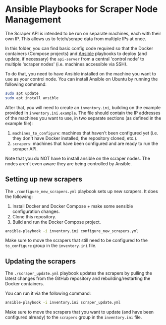 # Ansible Playbooks for Scraper Node Management
The Scraper API is intended to be run on separate machines, each with their own IP. This allows us to fetch/scrape data from multiple IPs at once.

In this folder, you can find basic config code required so that the Docker containers (Compose projects) and [Ansible](https://github.com/ansible/ansible) playbooks to deploy (and update, if necessary) the `api-server` from a central 'control node' to multiple 'scraper nodes' (i.e. machines accessible via SSH).

To do that, you need to have Ansible installed on the machine you want to use as your control node. You can install Ansible on Ubuntu by running the following command:

```bash
sudo apt update
sudo apt install ansible
```

After that, you will need to create an `inventory.ini`, building on the example provided in `inventory.ini.example`. The file should contain the IP addresses of the machines you want to use, in two separate sections (as defined in the example file):
1. `machines_to_configure`: machines that haven't been configured yet (i.e. they don't have Docker installed, the repository cloned, etc.).
2. `scrapers`: machines that have been configured and are ready to run the scraper API.

Note that you do NOT have to install ansible on the scraper nodes. The nodes aren't even aware they are being controlled by Ansible.

## Setting up new scrapers
The `./configure_new_scrapers.yml` playbook sets up new scrapers. It does the following:
1. Install Docker and Docker Compose + make some sensible configuration changes.
2. Clone this repository.
3. Build and run the Docker Compose project.

```bash
ansible-playbook -i inventory.ini configure_new_scrapers.yml
```

Make sure to move the scrapers that still need to be configured to the `to_configure` group in the `inventory.ini` file.

## Updating the scrapers
The `./scraper_update.yml` playbook updates the scrapers by pulling the latest changes from the GitHub repository and rebuilding/restarting the Docker containers.

You can run it via the following command:

```bash
ansible-playbook -i inventory.ini scraper_update.yml
```

Make sure to move the scrapers that you want to update (and have been configured already) to the `scrapers` group in the `inventory.ini` file.